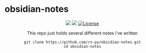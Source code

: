 # obsidian-notes


<div  align="center">


[![](https://img.shields.io/github/stars/rx-py/obsidian-notes?style=for-the-badge&logo=github&color=83c5be&logoColor=D9E0EE&labelColor=252733)](https://github.com/rx-py/obsidian-notes.git)
[![](https://img.shields.io/github/last-commit/rx-py/obsidian-notes?style=for-the-badge&color=006d77&logoColor=D9E0EE&labelColor=252733)](https://github.com/rx-py/obsidian-notes)
<a href="https://github.com/rx-py/obsidian-notes/blob/main/LICENSE">
  <img alt="License" src="https://img.shields.io/github/license/rx-py/obsidian-notes?style=for-the-badge&logo=github&color=1d3557&logoColor=D9E0EE&labelColor=252733"/>
</a>


This repo just holds several different notes i've written


```
git clone https://github.com/rx-py/obsidian-notes.git
cd obsidian-notes
```
